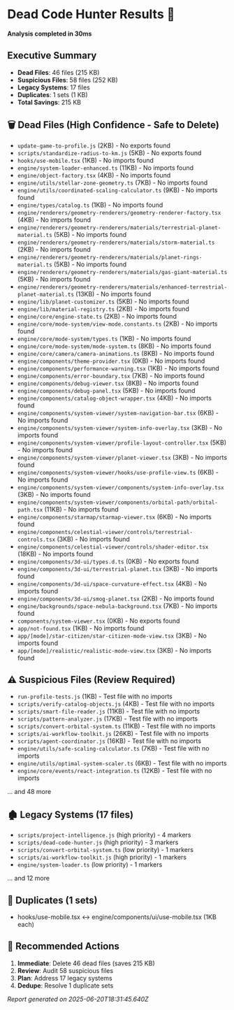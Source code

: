# Dead Code Hunter Results 🏹

**Analysis completed in 30ms**

## Executive Summary
- **Dead Files**: 46 files (215 KB)
- **Suspicious Files**: 58 files (252 KB) 
- **Legacy Systems**: 17 files
- **Duplicates**: 1 sets (1 KB)
- **Total Savings**: 215 KB

## 🗑️ Dead Files (High Confidence - Safe to Delete)

- `update-game-to-profile.js` (2KB) - No exports found
- `scripts/standardize-radius-to-km.js` (5KB) - No exports found
- `hooks/use-mobile.tsx` (1KB) - No imports found
- `engine/system-loader-enhanced.ts` (11KB) - No imports found
- `engine/object-factory.tsx` (4KB) - No imports found
- `engine/utils/stellar-zone-geometry.ts` (7KB) - No imports found
- `engine/utils/coordinated-scaling-calculator.ts` (9KB) - No imports found
- `engine/types/catalog.ts` (1KB) - No imports found
- `engine/renderers/geometry-renderers/geometry-renderer-factory.tsx` (4KB) - No imports found
- `engine/renderers/geometry-renderers/materials/terrestrial-planet-material.ts` (5KB) - No imports found
- `engine/renderers/geometry-renderers/materials/storm-material.ts` (2KB) - No imports found
- `engine/renderers/geometry-renderers/materials/planet-rings-material.ts` (5KB) - No imports found
- `engine/renderers/geometry-renderers/materials/gas-giant-material.ts` (5KB) - No imports found
- `engine/renderers/geometry-renderers/materials/enhanced-terrestrial-planet-material.ts` (13KB) - No imports found
- `engine/lib/planet-customizer.ts` (5KB) - No imports found
- `engine/lib/material-registry.ts` (2KB) - No imports found
- `engine/core/engine-state.ts` (2KB) - No imports found
- `engine/core/mode-system/view-mode.constants.ts` (2KB) - No imports found
- `engine/core/mode-system/types.ts` (1KB) - No imports found
- `engine/core/mode-system/mode-system.ts` (8KB) - No imports found
- `engine/core/camera/camera-animations.ts` (8KB) - No imports found
- `engine/components/theme-provider.tsx` (0KB) - No imports found
- `engine/components/performance-warning.tsx` (1KB) - No imports found
- `engine/components/error-boundary.tsx` (7KB) - No imports found
- `engine/components/debug-viewer.tsx` (8KB) - No imports found
- `engine/components/debug-panel.tsx` (5KB) - No imports found
- `engine/components/catalog-object-wrapper.tsx` (4KB) - No imports found
- `engine/components/system-viewer/system-navigation-bar.tsx` (6KB) - No imports found
- `engine/components/system-viewer/system-info-overlay.tsx` (3KB) - No imports found
- `engine/components/system-viewer/profile-layout-controller.tsx` (5KB) - No imports found
- `engine/components/system-viewer/planet-viewer.tsx` (3KB) - No imports found
- `engine/components/system-viewer/hooks/use-profile-view.ts` (6KB) - No imports found
- `engine/components/system-viewer/components/system-info-overlay.tsx` (3KB) - No imports found
- `engine/components/system-viewer/components/orbital-path/orbital-path.tsx` (11KB) - No imports found
- `engine/components/starmap/starmap-viewer.tsx` (6KB) - No imports found
- `engine/components/celestial-viewer/controls/terrestrial-controls.tsx` (3KB) - No imports found
- `engine/components/celestial-viewer/controls/shader-editor.tsx` (18KB) - No imports found
- `engine/components/3d-ui/types.d.ts` (0KB) - No exports found
- `engine/components/3d-ui/terrestrial-planet.tsx` (3KB) - No imports found
- `engine/components/3d-ui/space-curvature-effect.tsx` (4KB) - No imports found
- `engine/components/3d-ui/smog-planet.tsx` (2KB) - No imports found
- `engine/backgrounds/space-nebula-background.tsx` (7KB) - No imports found
- `components/system-viewer.tsx` (0KB) - No exports found
- `app/not-found.tsx` (1KB) - No imports found
- `app/[mode]/star-citizen/star-citizen-mode-view.tsx` (3KB) - No imports found
- `app/[mode]/realistic/realistic-mode-view.tsx` (3KB) - No imports found

## ⚠️ Suspicious Files (Review Required)

- `run-profile-tests.js` (1KB) - Test file with no imports
- `scripts/verify-catalog-objects.js` (4KB) - Test file with no imports
- `scripts/smart-file-reader.js` (11KB) - Test file with no imports
- `scripts/pattern-analyzer.js` (17KB) - Test file with no imports
- `scripts/convert-orbital-system.ts` (11KB) - Test file with no imports
- `scripts/ai-workflow-toolkit.js` (26KB) - Test file with no imports
- `scripts/agent-coordinator.js` (16KB) - Test file with no imports
- `engine/utils/safe-scaling-calculator.ts` (7KB) - Test file with no imports
- `engine/utils/optimal-system-scaler.ts` (6KB) - Test file with no imports
- `engine/core/events/react-integration.ts` (12KB) - Test file with no imports

... and 48 more

## 🏚️ Legacy Systems (17 files)

- `scripts/project-intelligence.js` (high priority) - 4 markers
- `scripts/dead-code-hunter.js` (high priority) - 3 markers
- `scripts/convert-orbital-system.ts` (low priority) - 1 markers
- `scripts/ai-workflow-toolkit.js` (high priority) - 1 markers
- `engine/system-loader.ts` (low priority) - 1 markers

... and 12 more

## 👥 Duplicates (1 sets)

- hooks/use-mobile.tsx ↔ engine/components/ui/use-mobile.tsx (1KB each)

## 🎯 Recommended Actions

1. **Immediate**: Delete 46 dead files (saves 215 KB)
2. **Review**: Audit 58 suspicious files  
3. **Plan**: Address 17 legacy systems
4. **Dedupe**: Resolve 1 duplicate sets

*Report generated on 2025-06-20T18:31:45.640Z*
